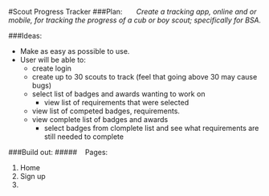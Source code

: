 #Scout Progress Tracker
###Plan:
   &nbsp;&nbsp;&nbsp;&nbsp;&nbsp;&nbsp;*Create a tracking app, online and or mobile, for tracking the progress of a cub or boy scout; specifically for BSA.*

###Ideas:
  - Make as easy as possible to use.
  - User will be able to:
    - create login
    - create up to 30 scouts to track (feel that going above 30 may cause bugs)
    - select list of badges and awards wanting to work on
      - view list of requirements that were selected
    - view list of competed badges, requirements.
    - view complete list of badges and awards
      - select badges from clomplete list and see what requirements are still needed to complete

###Build out:
#####&nbsp;&nbsp;&nbsp;&nbsp;Pages:
1. Home
2. Sign up
3. 
